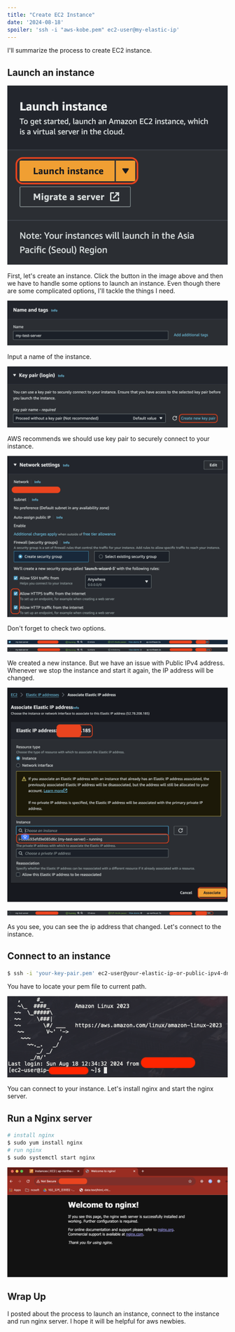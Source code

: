 ```yaml
---
title: "Create EC2 Instance"
date: '2024-08-18'
spoiler: 'ssh -i "aws-kobe.pem" ec2-user@my-elastic-ip'
---
```


I'll summarize the process to create EC2 instance.

## Launch an instance

![Launch Instance](./create-ec2-instance/launch-instance.png)

First, let's create an instance.
Click the button in the image above and then we have to handle some options to launch an instance.
Even though there are some complicated options, I'll tackle the things I need.

![Name and Tags](./create-ec2-instance/name-and-tags.png)

Input a name of the instance.

![Key Pairs](./create-ec2-instance/key-pair.png)

AWS recommends we should use key pair to securely connect to your instance.

![Network Setting](./create-ec2-instance/network-setting.png)

Don't forget to check two options.

![Running Instance](./create-ec2-instance/running-instance.png)
![Running Instance](./create-ec2-instance/running-instance-2.png)

We created a new instance. But we have an issue with Public IPv4 address. Whenever we stop the instance and start it again, the IP address will be changed.

![Elastic IP](./create-ec2-instance/elastic-ip.png)

![Allocate Elastic IP](./create-ec2-instance/allocate-elastic-ip.png)

As you see, you can see the ip address that changed. Let's connect to the instance.

## Connect to an instance

```sh
$ ssh -i 'your-key-pair.pem' ec2-user@your-elastic-ip-or-public-ipv4-dns
```

You have to locate your pem file to current path.

![Connect instance](./create-ec2-instance/connect-instance.png)

You can connect to your instance. Let's install nginx and start the nginx server.

## Run a Nginx server

```sh
# install nginx
$ sudo yum install nginx
# run nginx
$ sudo systemctl start nginx
```

![Nginx Page](./create-ec2-instance/nginx-page.png)

## Wrap Up

I posted about the process to launch an instance, connect to the instance and run nginx server. I hope it will be helpful for aws newbies.